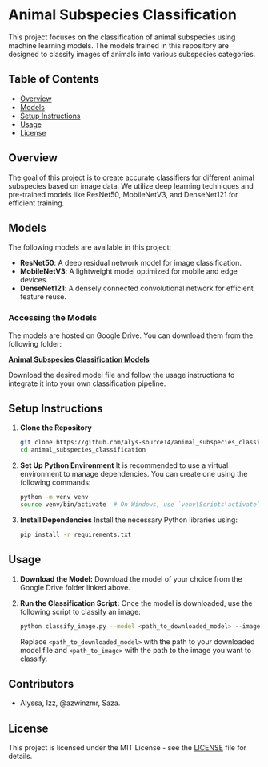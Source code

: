 
# Animal Subspecies Classification

This project focuses on the classification of animal subspecies using machine learning models. The models trained in this repository are designed to classify images of animals into various subspecies categories.

## Table of Contents

- [Overview](#overview)
- [Models](#models)
- [Setup Instructions](#setup-instructions)
- [Usage](#usage)
- [License](#license)

## Overview

The goal of this project is to create accurate classifiers for different animal subspecies based on image data. We utilize deep learning techniques and pre-trained models like ResNet50, MobileNetV3, and DenseNet121 for efficient training.

## Models

The following models are available in this project:

- **ResNet50**: A deep residual network model for image classification.
- **MobileNetV3**: A lightweight model optimized for mobile and edge devices.
- **DenseNet121**: A densely connected convolutional network for efficient feature reuse.

### Accessing the Models

The models are hosted on Google Drive. You can download them from the following folder:

[**Animal Subspecies Classification Models**](https://drive.google.com/drive/folders/1amG7RqxqujTs5DDMLn1nexEp-KSVoR4U?usp=sharing)

Download the desired model file and follow the usage instructions to integrate it into your own classification pipeline.

## Setup Instructions

1. **Clone the Repository**
   ```bash
   git clone https://github.com/alys-source14/animal_subspecies_classification.git
   cd animal_subspecies_classification
   ```

2. **Set Up Python Environment**
   It is recommended to use a virtual environment to manage dependencies. You can create one using the following commands:
   
   ```bash
   python -m venv venv
   source venv/bin/activate  # On Windows, use `venv\Scripts\activate`
   ```

3. **Install Dependencies**
   Install the necessary Python libraries using:
   ```bash
   pip install -r requirements.txt
   ```

## Usage

1. **Download the Model:**
   Download the model of your choice from the Google Drive folder linked above.

2. **Run the Classification Script:**
   Once the model is downloaded, use the following script to classify an image:

   ```bash
   python classify_image.py --model <path_to_downloaded_model> --image <path_to_image>
   ```
   Replace `<path_to_downloaded_model>` with the path to your downloaded model file and `<path_to_image>` with the path to the image you want to classify.

## Contributors
-  Alyssa, Izz, @azwinzmr, Saza.

## License

This project is licensed under the MIT License - see the [LICENSE](LICENSE) file for details.
